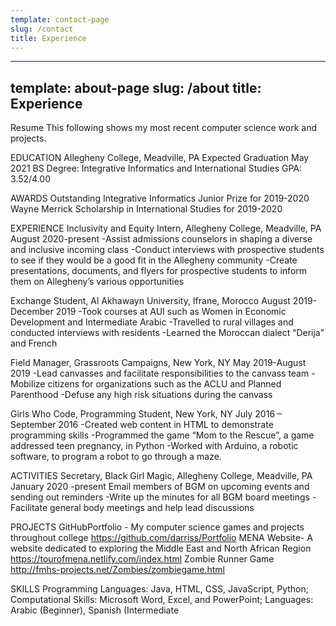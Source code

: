 ```yaml
---
template: contact-page
slug: /contact
title: Experience
---
```

---
template: about-page
slug: /about
title: Experience
---


Resume
This following shows my most recent computer science work and projects.

EDUCATION
Allegheny College, Meadville, PA Expected Graduation May 2021 BS Degree: Integrative Informatics and International Studies GPA: 3.52/4.00

AWARDS
Outstanding Integrative Informatics Junior Prize for 2019-2020 Wayne Merrick Scholarship in International Studies for 2019-2020

EXPERIENCE
Inclusivity and Equity Intern, Allegheny College, Meadville, PA August 2020-present
-Assist admissions counselors in shaping a diverse and inclusive incoming class
-Conduct interviews with prospective students to see if they would be a good fit in the Allegheny community
-Create presentations, documents, and flyers for prospective students to inform them on Allegheny’s various opportunities

Exchange Student, Al Akhawayn University, Ifrane, Morocco August 2019-December 2019
-Took courses at AUI such as Women in Economic Development and Intermediate Arabic
-Travelled to rural villages and conducted interviews with residents
-Learned the Moroccan dialect “Derija” and French

 Field Manager, Grassroots Campaigns, New York, NY May 2019-August 2019
 -Lead canvasses and facilitate responsibilities to the canvass team
 -Mobilize citizens for organizations such as the ACLU and Planned Parenthood
 -Defuse any high risk situations during the canvass

 Girls Who Code, Programming Student, New York, NY July 2016 – September 2016
 -Created web content in HTML to demonstrate programming skills
 -Programmed the game “Mom to the Rescue”, a game addressed teen pregnancy, in Python
 -Worked with Arduino, a robotic software, to program a robot to go through a maze.

ACTIVITIES
Secretary, Black Girl Magic, Allegheny College, Meadville, PA January 2020
 -present Email members of BGM on upcoming events and sending out reminders
 -Write up the minutes for all BGM board meetings
 -Facilitate general body meetings and help lead discussions

PROJECTS
GitHubPortfolio - My computer science games and projects throughout college https://github.com/darriss/Portfolio MENA Website- A website dedicated to exploring the Middle East and North African Region https://tourofmena.netlify.com/index.html Zombie Runner Game http://fmhs-projects.net/Zombies/zombiegame.html

SKILLS
Programming Languages: Java, HTML, CSS, JavaScript, Python; Computational Skills: Microsoft Word, Excel, and PowerPoint; Languages: Arabic (Beginner), Spanish (Intermediate
